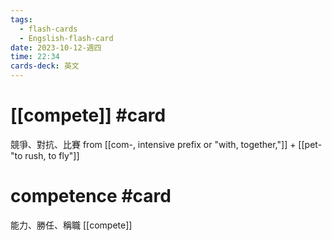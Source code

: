 ```yaml
---
tags:
  - flash-cards
  - Engslish-flash-card
date: 2023-10-12-週四
time: 22:34
cards-deck: 英文
---
```


# [[compete]] #card 
競爭、對抗、比賽
from [[com-, intensive prefix or "with, together,"]]  + [[pet- "to rush, to fly"]]
 

# competence #card 
能力、勝任、稱職
[[compete]]
